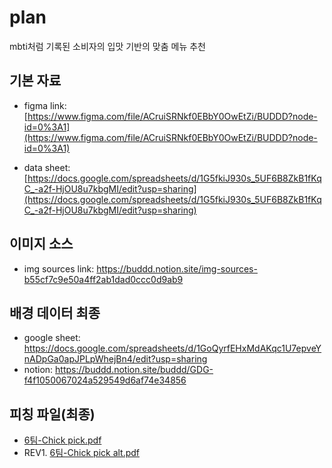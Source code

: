 # plan
mbti처럼 기록된 소비자의 입맛 기반의 맞춤 메뉴 추천


## 기본 자료

  - figma link: [https://www.figma.com/file/ACruiSRNkf0EBbY0OwEtZi/BUDDD?node-id=0%3A1](https://www.figma.com/file/ACruiSRNkf0EBbY0OwEtZi/BUDDD?node-id=0%3A1)

  - data sheet: [https://docs.google.com/spreadsheets/d/1G5fkiJ930s_5UF6B8ZkB1fKqC_-a2f-HjOU8u7kbgMI/edit?usp=sharing](https://docs.google.com/spreadsheets/d/1G5fkiJ930s_5UF6B8ZkB1fKqC_-a2f-HjOU8u7kbgMI/edit?usp=sharing)


## 이미지 소스

  - img sources link: https://buddd.notion.site/img-sources-b55cf7c9e50a4ff2ab1dad0ccc0d9ab9

## 배경 데이터 최종

  - google sheet: https://docs.google.com/spreadsheets/d/1GoQyrfEHxMdAKqc1U7epveYnADpGa0apJPLpWhejBn4/edit?usp=sharing
  - notion: https://buddd.notion.site/buddd/GDG-f4f1050067024a529549d6af74e34856

## 피칭 파일(최종)

  - [6팀-Chick pick.pdf](https://github.com/GDG2022-Summer-Hackatton/plan/files/8985760/6.-Chick.pick.pdf)
  - REV1. [6팀-Chick pick alt.pdf](https://github.com/GDG2022-Summer-Hackatton/plan/files/8985783/6.-Chick.pick.alt.pdf)

